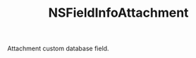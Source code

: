 ﻿---
uid: crmscript_ref_NSFieldInfoAttachment
title: NSFieldInfoAttachment
intellisense: Void.NSFieldInfoAttachment
keywords: NSFieldInfoAttachment
so.topic: reference
---

Attachment custom database field.
